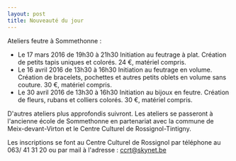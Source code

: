 ```yaml
---
layout: post
title: Nouveauté du jour
---
```


Ateliers feutre à Sommethonne :

- Le 17 mars 2016 de 19h30 à 21h30 Initiation au feutrage à plat. Création de petits tapis uniques et colorés. 24 €, matériel compris.
- Le 16 avril 2016 de 13h30 à 16h30 Initiation au feutrage en volume. Création de bracelets, pochettes et autres petits oblets en volume sans couture. 30 €, matériel compris.
- Le 30 avril 2016 de 13h30 à 16h30 Initiation au bijoux en feutre. Création de fleurs, rubans et colliers colorés. 30 €, matériel compris.

D'autres ateliers plus approfondis suivront.
Les ateliers se passeront à l'ancienne école de Sommethonne en partenariat avec la commune de Meix-devant-Virton et le Centre Culturel de Rossignol-Tintigny.

Les inscriptions se font au Centre Culturel de Rossignol par téléphone au 063/ 41 31 20 ou par mail à l'adresse : ccrt@skynet.be